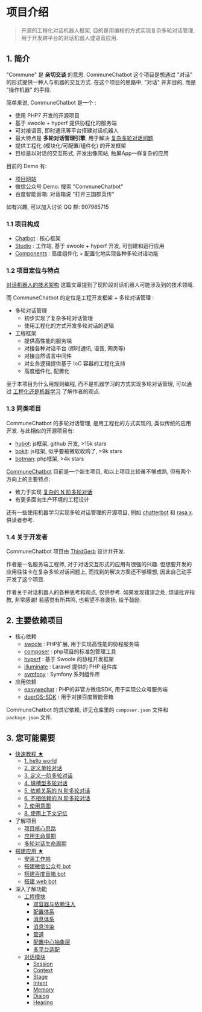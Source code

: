 # 项目介绍

> 开源的工程化对话机器人框架, 目的是用编程的方式实现复杂多轮对话管理, 用于开发跨平台的对话机器人或语音应用.

## 1. 简介

"Commune" 是 __亲切交谈__ 的意思. CommuneChatbot 这个项目是想通过 "对话" 的形式提供一种人与机器的交互方式. 在这个项目的思路中, "对话" 并非目的, 而是 "操作机器" 的手段.

简单来说, CommuneChatbot 是一个 :

- 使用 PHP7 开发的开源项目
- 基于 swoole + hyperf 提供协程化的服务端
- 可对接语音, 即时通讯等平台搭建对话机器人
- 最大特点是 __多轮对话管理引擎__, 用于解决 [复杂多轮对话问题](/zh-cn/core-concepts/complex-conversation.md)
- 提供工程化 (模块化/可配置/组件化) 的开发框架
- 目标是以对话的交互形式, 开发出像网站, 触屏App一样复杂的应用

目前的 Demo 有:

* [项目网站](https://communechatbot.com)
* 微信公众号 Demo: 搜索 "CommuneChatbot"
* 百度智能音箱: 对音箱说 "打开三国群英传"

如有兴趣, 可以加入讨论 QQ 群: 907985715

### 1.1 项目构成

-   [Chatbot](https://github.com/thirdgerb/chatbot) : 核心框架
-   [Studio](https://github.com/thirdgerb/studio-hyperf) : 工作站, 基于 swoole + hyperf 开发, 可创建和运行应用
-   [Components](/zh-cn/components/index.md) : 高度组件化 + 配置化地实现各种多轮对话功能

### 1.2 项目定位与特点

[对话机器人的技术架构](/zh-cn/core-concepts/structure.md) 这篇文章提到了现阶段对话机器人可能涉及到的技术领域.

而 CommuneChatbot 的定位是工程开发框架 + 多轮对话管理 :

* 多轮对话管理
    * 初步实现了复杂多轮对话管理
    * 使用工程化的方式开发多轮对话的逻辑
* 工程框架
    * 提供高性能的服务端
    * 对接各种对话平台 (即时通讯, 语音, 网页等)
    * 对接自然语言中间件
    * 对业务逻辑提供基于 IoC 容器的工程化支持
    * 高度组件化, 配置化

至于本项目为什么用规则编程, 而不是机器学习的方式实现多轮对话管理, 可以通过 [工程化还是机器学习](/zh-cn/core-concepts/engineering-or-machine-learning.md) 了解作者的观点.

### 1.3 同类项目

CommuneChatbot 的多轮对话管理, 是用工程化的方式实现的, 类似传统的应用开发. 与此相似的开源项目有:

* [hubot](https://github.com/hubotio/hubot): js框架, github 开发, >15k stars 
* [bokit](https://botkit.ai/): js框架, 似乎要被微软收购了, >9k stars
* [botman](https://botman.io/): php框架, >4k stars

[CommuneChatbot](https://github.com/thirdgerb/chatbot) 目前是一个新生项目, 和以上项目比较虽不够成熟, 但有两个方向上的主要特点:

* 致力于实现 [复杂的 N 阶多轮对话](/zh-cn/core-concepts/complex-conversation.md)
* 有更多面向生产环境的工程设计

还有一些使用机器学习实现多轮对话管理的开源项目, 例如 [chatterbot](https://github.com/gunthercox/ChatterBot) 和 [rasa x](https://rasa.com/zh-cn/rasa-x/). 供读者参考.

### 1.4 关于开发者

CommuneChatbot 项目由 [ThirdGerb](https://github.com/thirdgerb) 设计并开发.

作者是一名服务端工程师, 对于对话交互形式的应用有很强的兴趣.
但想要开发的应用往往卡在复杂多轮对话问题上, 而找到的解决方案还不够理想,
因此自己动手开发了这个项目.

作者关于对话机器人的各种思考和观点, 仅供参考.
如果发现错谬之处, 烦请批评指教, 非常感谢!
若感觉有所共鸣, 也希望不吝褒扬, 给予鼓励.


## 2. 主要依赖项目

- 核心依赖
    -   [swoole](https://www.swoole.com/) : PHP扩展, 用于实现高性能的协程服务端
    -   [composer](http://www.getcomposer.org/) : php项目的标准包管理工具
    -   [hyperf](https://hyperf.io/) : 基于 Swoole 的协程开发框架
    -   [illuminate](https://laravel.com/) : Laravel 提供的 PHP 组件库
    -   [symfony](https://symfony.com/) : Symfony 系列组件库
- 应用依赖
    -   [easywechat](https://www.easywechat.com/docs) : PHP的非官方微信SDK, 用于实现公众号服务端
    -   [duerOS-SDK](https://github.com/dueros/bot-sdk) : 用于对接百度智能音箱

CommuneChatbot 的其它依赖, 详见仓库里的 ```composer.json``` 文件和 ```package.json``` 文件.

## 3. 您可能需要

- [快速教程 ★](/zh-cn/lesions/index.md)
    * [1. hello world](/zh-cn/lesions/helloworld.md)
    * [2. 定义单轮对话](/zh-cn/lesions/single-turn-convo.md)
    * [3. 定义一阶多轮对话](/zh-cn/lesions/first-order-convo.md)
    * [4. 填槽型多轮对话](/zh-cn/lesions/slot-filling.md)
    * [5. 依赖关系的 N 阶多轮对话](/zh-cn/lesions/n-order-convo.md)
    * [6. 不相依赖的 N 阶多轮对话](/zh-cn/lesions/n-thread-convo.md)
    * [7. 使用意图](/zh-cn/lesions/intent.md)
    * [8. 使用上下文记忆](/zh-cn/lesions/memory.md)
- 了解项目
    - [项目核心思路](/zh-cn/core-concepts/index.md)
    - [应用生命周期](/zh-cn/app-lifecircle.md)
    - [多轮对话生命周期](/zh-cn/dm-lifecircle.md)
- [搭建应用 ★](/zh-cn/setup/index.md)
    - [安装工作站](/zh-cn/setup/studio.md)
    - [搭建微信公众号 bot](/zh-cn/setup/wechat.md)
    - [搭建百度音箱 bot](/zh-cn/setup/web.md)
    - [搭建 web bot](/zh-cn/setup/web.md)
- 深入了解功能
    - [工程模块](/zh-cn/engineer/index.md)
        - [双容器与依赖注入](/zh-cn/engineer/di.md)
        - [配置体系](/zh-cn/engineer/configuration.md)
        - [消息体系](/zh-cn/engineer/messages.md)
        - [消息渲染](/zh-cn/engineer/replies.md)
        - [管道](/zh-cn/engineer/pipeline.md)
        - [配置中心抽象层](/zh-cn/engineer/abstract-config.md)
        - [多平台适配](/zh-cn/engineer/platform-adapter.md)
    - [对话模块](/zh-cn/dm/index.md)
        - [Session](/zh-cn/dm/session.md)
        - [Context](/zh-cn/dm/context.md)
        - [Stage](/zh-cn/dm/stage.md)
        - [Intent](/zh-cn/dm/intent.md)
        - [Memory](/zh-cn/dm/memory.md)
        - [Dialog](/zh-cn/dm/dialog.md)
        - [Hearing](/zh-cn/dm/hearing.md)

